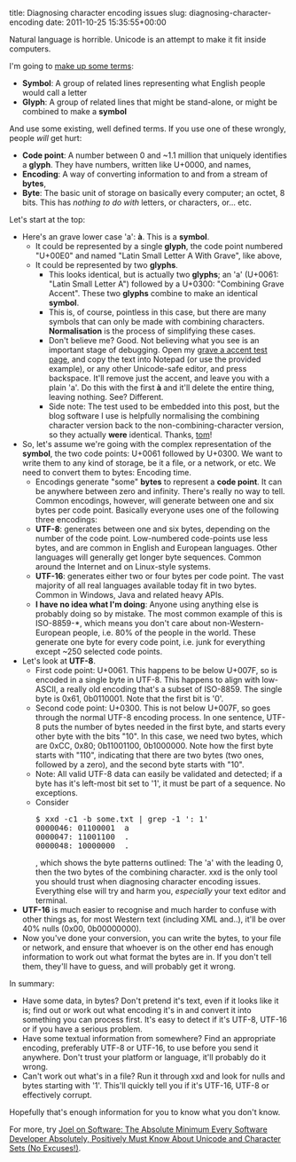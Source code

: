 title: Diagnosing character encoding issues
slug: diagnosing-character-encoding
date: 2011-10-25 15:35:55+00:00

Natural language is horrible.  Unicode is an attempt to make it fit inside computers.

I'm going to <a href="http://www.explosm.net/comics/1463/">make up some terms</a>:
<ul>
	<li><strong>Symbol</strong>: A group of related lines representing what English people would call a letter</li>
	<li><strong>Glyph</strong>: A group of related lines that might be stand-alone, or might be combined to make a <strong>symbol</strong></li>
</ul>

And use some existing, well defined terms.  If you use one of these wrongly, people <em>will</em> get hurt:
<ul>
	<li><strong>Code point</strong>: A number between 0 and ~1.1 million that uniquely identifies a <strong>glyph</strong>.  They have numbers, written like U+0000, and names,</li>
	<li><strong>Encoding</strong>: A way of converting information to and from a stream of <strong>bytes</strong>,</li>
	<li><strong>Byte</strong>: The basic unit of storage on basically every computer; an octet, 8 bits.  This has <em>nothing to do with</em> letters, or characters, or... etc.</li>
</ul>

Let's start at the top:
<ul>
	<li>Here's an grave lower case 'a': <strong>à</strong>.  This is a <strong>symbol</strong>. 
		<ul>
			<li>It could be represented by a single <strong>glyph</strong>, the code point numbered "U+00E0" and named "Latin Small Letter A With Grave", like above,</li>
<li>It could be represented by two <strong>glyphs</strong>.
				<ul>
					<li>This looks identical, but is actually two <strong>glyphs</strong>; an 'a' (U+0061: "Latin Small Letter A") followed by a U+0300: "Combining Grave Accent".  These two <strong>glyphs</strong> combine to make an identical <strong>symbol</strong>.</li>
					<li>This is, of course, pointless in this case, but there are many symbols that can only be made with combining characters.  <strong>Normalisation</strong> is the process of simplifying these cases.</li>
					<li>Don't believe me?  Good.  Not believing what you see is an important stage of debugging.  Open my <a href="/files/aa.html">grave a accent test page</a>, and copy the text into Notepad (or use the provided example), or any other Unicode-safe editor, and press backspace.  It'll remove just the accent, and leave you with a plain 'a'.  Do this with the first <strong>à</strong> and it'll delete the entire thing, leaving nothing.  See?  Different.</li>
					<li>Side note: The test used to be embedded into this post, but the blog software I use is helpfully normalising the combining character version back to the non-combining-character version, so they actually <strong>were</strong> identical.  Thanks, <a href="https://tom-fitzhenry.me.uk/blog/">tom</a>!</li>
				</ul>
			</li>
		</ul>
	</li>
	<li>So, let's assume we're going with the complex representation of the <strong>symbol</strong>, the two code points: U+0061 followed by U+0300. We want to write them to any kind of storage, be it a file, or a network, or etc.  We need to convert them to bytes: Encoding time.
		<ul>
			<li>Encodings generate "some" <strong>bytes</strong> to represent a <strong>code point</strong>.  It can be anywhere between zero and infinity.  There's really no way to tell.  Common encodings, however, will generate between one and six bytes per code point.  Basically everyone uses one of the following three encodings:</li>
			<li><strong>UTF-8</strong>: generates between one and six bytes, depending on the number of the code point.  Low-numbered code-points use less bytes, and are common in English and European languages.  Other languages will generally get longer byte sequences.  Common around the Internet and on Linux-style systems.</li>
			<li><strong>UTF-16</strong>: generates either two or four bytes per code point.  The vast majority of all real languages available today fit in two bytes.  Common in Windows, Java and related heavy APIs.</li>
			<li><strong>I have no idea what I'm doing</strong>: Anyone using anything else is probably doing so by mistake.  The most common example of this is ISO-8859-*, which means you don't care about non-Western-European people, i.e. 80% of the people in the world.  These generate one byte for every code point, i.e. junk for everything except ~250 selected code points.</li>
		</ul>
	</li>
	<li>Let's look at <strong>UTF-8</strong>.
		<ul>
			<li>First code point: U+0061.  This happens to be below U+007F, so is encoded in a single byte in UTF-8.  This happens to align with low-ASCII, a really old encoding that's a subset of ISO-8859.  The single byte is 0x61, 0b0110001.  Note that the first bit is '0'.</li>
			<li>Second code point: U+0300.  This is not below U+007F, so goes through the normal UTF-8 encoding process.  In one sentence, UTF-8 puts the number of bytes needed in the first byte, and starts every other byte with the bits "10".  In this case, we need two bytes, which are 0xCC, 0x80; 0b11001100, 0b1000000.  Note how the first byte starts with "110", indicating that there are two bytes (two ones, followed by a zero), and the second byte starts with "10".</li>
			<li>Note: All valid UTF-8 data can easily be validated and detected; if a byte has it's left-most bit set to '1', it must be part of a sequence.  No exceptions.</li>
			<li>Consider
<pre>$ xxd -c1 -b some.txt | grep -1 ': 1'
0000046: 01100001  a
0000047: 11001100  .
0000048: 10000000  .
</pre>, which shows the byte patterns outlined: The 'a' with the leading 0, then the two bytes of the combining character.  xxd is the only tool you should trust when diagnosing character encoding issues.  Everything else will try and harm you, <em>especially</em> your text editor and terminal.</li>
		</ul>
	</li>
	<li><strong>UTF-16</strong> is much easier to recognise and much harder to confuse with other things as, for most Western text (including XML and..), it'll be over 40% nulls (0x00, 0b00000000).</li>
	<li>Now you've done your conversion, you can write the bytes, to your file or network, and ensure that whoever is on the other end has enough information to work out what format the bytes are in.  If you don't tell them, they'll have to guess, and will probably get it wrong.</li>
</ul>

In summary:
<ul>
<li>Have some data, in bytes?  Don't pretend it's text, even if it looks like it is; find out or work out what encoding it's in and convert it into something you can process first.  It's easy to detect if it's UTF-8, UTF-16 or if you have a serious problem.</li>
<li>Have some textual information from somewhere?  Find an appropriate encoding, preferably UTF-8 or UTF-16, to use before you send it anywhere.  Don't trust your platform or language, it'll probably do it wrong.</li>
<li>Can't work out what's in a file?  Run it through xxd and look for nulls and bytes starting with '1'.  This'll quickly tell you if it's UTF-16, UTF-8 or effectively corrupt.</li>
</ul>

Hopefully that's enough information for you to know what you don't know.

For more, try <a href="http://www.joelonsoftware.com/articles/Unicode.html">Joel on Software: The Absolute Minimum Every Software Developer Absolutely, Positively Must Know About Unicode and Character Sets (No Excuses!)</a>.